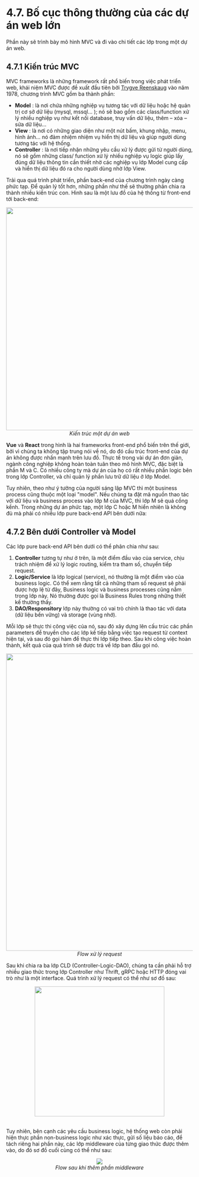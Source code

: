# 4.7. Bố cục thông thường của các dự án web lớn

Phần này sẽ trình bày mô hình MVC và đi vào chi tiết các lớp trong một dự án web.

## 4.7.1 Kiến trúc MVC

MVC frameworks là những framework rất phổ biến trong việc phát triển web, khái niệm MVC được đề xuất đầu tiên bởi [Trygve Reenskaug](https://en.wikipedia.org/wiki/Trygve_Reenskaug) vào năm 1978, chương trình MVC gồm ba thành phần:

* **Model** : là nơi chứa những nghiệp vụ tương tác với dữ liệu hoặc hệ quản trị cơ sở dữ liệu (mysql, mssql… ); nó sẽ bao gồm các class/function xử lý nhiều nghiệp vụ như kết nối database, truy vấn dữ liệu, thêm – xóa – sửa dữ liệu...
* **View** : là nơi có những giao diện như một nút bấm, khung nhập, menu, hình ảnh… nó đảm nhiệm nhiệm vụ hiển thị dữ liệu và giúp người dùng tương tác với hệ thống.
* **Controller** : là nơi tiếp nhận những yêu cầu xử lý được gửi từ người dùng, nó sẽ gồm những class/ function xử lý nhiều nghiệp vụ logic giúp lấy đúng dữ liệu thông tin cần thiết nhờ các nghiệp vụ lớp Model cung cấp và hiển thị dữ liệu đó ra cho người dùng nhờ lớp View.

Trải qua quá trình phát triển, phần back-end của chương trình ngày càng phức tạp. Để quản lý tốt hơn, những phần như thế sẽ thường phân chia ra thành nhiều kiến trúc con. Hình sau là một lưu đồ của hệ thống từ front-end tới back-end:

<div align="center">
	<img src="../images/ch5-07-frontend-backend.png" width="600">
	<br/>
	<span align="center">
		<i>Kiến trúc một dự án web</i>
	</span>
	<br/>
</div>

**Vue** và **React** trong hình là hai frameworks front-end phổ biến trên thế giới, bởi vì chúng ta không tập trung nói về nó, do đó cấu trúc front-end của dự án không được nhấn mạnh trên lưu đồ. Thực tế trong vài dự án đơn giản, ngành công nghiệp không hoàn toàn tuân theo mô hình MVC, đặc biệt là phần M và C. Có nhiều công ty mà dự án của họ có rất nhiều phần logic bên trong lớp Controller, và chỉ quản lý phần lưu trữ dữ liệu ở lớp Model.

Tuy nhiên, theo như ý tưởng của người sáng lập MVC thì một business process cũng thuộc một loại "model". Nếu chúng ta đặt mã nguồn thao tác với dữ liệu và business process vào lớp M của MVC, thì lớp M sẽ quá cồng kềnh. Trong những dự án phức tạp, một lớp C hoặc M hiển nhiên là không đủ mà phải có nhiều lớp pure back-end API bên dưới nữa:

## 4.7.2 Bên dưới Controller và Model

Các lớp pure back-end API bên dưới có thể phân chia như sau:

1. **Controller** tương tự như ở trên, là một điểm đầu vào của service, chịu trách nhiệm để xử lý logic routing, kiểm tra tham số, chuyển tiếp request.
2. **Logic/Service**  là lớp logical (service), nó thường là một điểm vào của business logic. Có thể xem rằng tất cả những tham số request sẽ phải được hợp lệ từ đây, Business logic và business processes cũng nằm trong lớp này. Nó thường được gọi là Business Rules trong những thiết kế thường thấy.
3. **DAO/Responsitory** lớp này thường có vai trò chính là thao tác với data (dữ liệu bền vững) và storage (vùng nhớ).

Mỗi lớp sẽ thực thi công việc của nó, sau đó xây dựng lên cấu trúc các phần parameters để truyền cho các lớp kế tiếp bằng việc tạo request từ context hiện tại, và sau đó gọi hàm để thực thi lớp tiếp theo. Sau khi công việc hoàn thành, kết quả của quá trình sẽ được trả về lớp ban đầu gọi nó.

<div align="center">
	<img src="../images/ch5-07-controller-logic-dao.png" width="800">
	<br/>
	<span align="center">
		<i>Flow xử lý request</i>
	</span>
	<br/>
</div>


Sau khi chia ra ba lớp CLD (Controller-Logic-DAO), chúng ta cần phải hỗ trợ nhiều giao thức trong lớp Controller như Thrift, gRPC hoặc HTTP đóng vai trò như là một interface. Quá trình xử lý request có thể như sơ đồ sau:

<div align="center">
	<img src="../images/ch4-7-cld-layout.png" width="350">
	<br/>
	<span align="center"><i></i></span>
	<br/>
</div>

Tuy nhiên, bên cạnh các yêu cầu business logic, hệ thống web còn phải hiện thực phần non-business logic như xác thực, gửi số liệu báo cáo, để tách riêng hai phần này, các lớp middleware của từng giao thức được thêm vào, do đó sơ đồ cuối cùng có thể như sau:

<div align="center">
	<img src="../images/ch4-7-cld-layout-md.png">
	<br/>
	<span align="center">
		<i>Flow sau khi thêm phần middleware</i>
	</span>
</div>
<br/>
